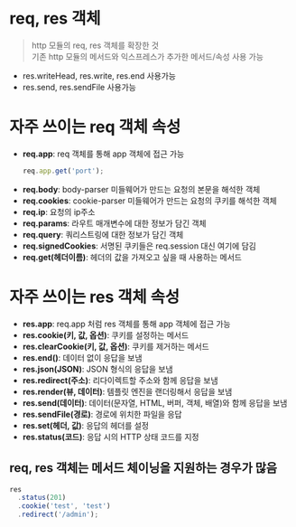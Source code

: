 # req, res 객체
> http 모듈의 req, res 객체를 확장한 것  
기존 http 모듈의 메서드와 익스프레스가 추가한 메서드/속성 사용 가능
- res.writeHead, res.write, res.end 사용가능
- res.send, res.sendFile 사용가능

# 자주 쓰이는 req 객체 속성
* **req.app**: req 객체를 통해 app 객체에 접근 가능
    ```javascript
    req.app.get('port');
    ```
* **req.body**: body-parser 미들웨어가 만드는 요청의 본문을 해석한 객체
* **req.cookies**: cookie-parser 미들웨어가 만드는 요청의 쿠키를 해석한 객체
* **req.ip**: 요청의 ip주소
* **req.params**: 라우트 매개변수에 대한 정보가 담긴 객체
* **req.query**: 쿼리스트링에 대한 정보가 담긴 객체
* **req.signedCookies**: 서명된 쿠키들은 req.session 대신 여기에 담김
* **req.get(헤더이름)**: 헤더의 값을 가져오고 싶을 때 사용하는 메서드

# 자주 쓰이는 res 객체 속성
* **res.app**: req.app 처럼 res 객체를 통해 app 객체에 접근 가능
* **res.cookie(키, 값, 옵션)**: 쿠키를 설정하는 메서드
* **res.clearCookie(키, 값, 옵션)**: 쿠키를 제거하는 메서드
* **res.end()**: 데이터 없이 응답을 보냄
* **res.json(JSON)**: JSON 형식의 응답을 보냄
* **res.redirect(주소)**: 리다이렉트할 주소와 함께 응답을 보냄
* **res.render(뷰, 데이터)**: 템플릿 엔진을 랜더링해서 응답을 보냄
* **res.send(데이터)**: 데이터(문자열, HTML, 버퍼, 객체, 배열)와 함께 응답을 보냄
* **res.sendFile(경로)**: 경로에 위치한 파일을 응답
* **res.set(헤더, 값)**: 응답의 헤더를 설정
* **res.status(코드)**: 응답 시의 HTTP 상태 코드를 지정

## req, res 객체는 메서드 체이닝을 지원하는 경우가 많음
```javascript
res
  .status(201)
  .cookie('test', 'test')
  .redirect('/admin');
```
